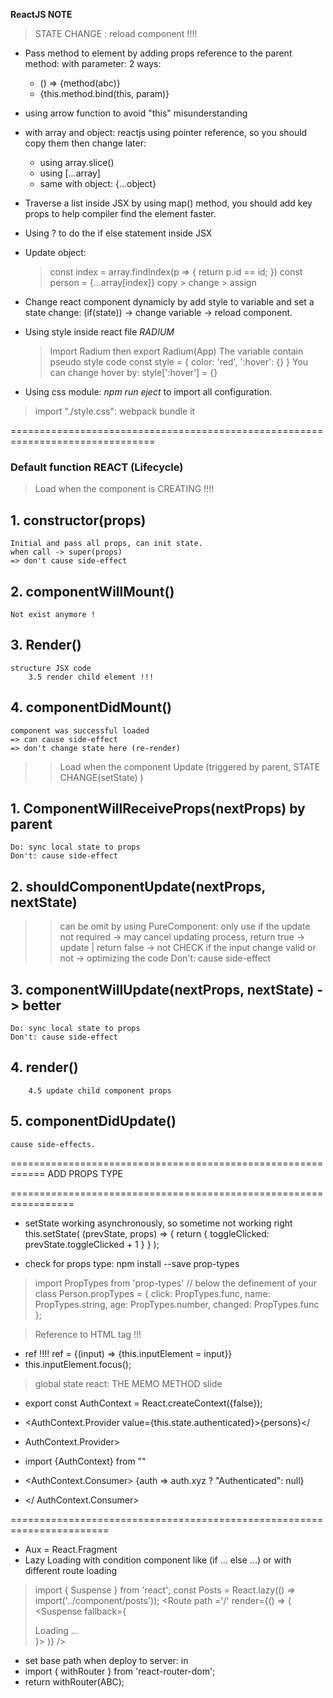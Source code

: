 **ReactJS NOTE**

> STATE CHANGE : reload component !!!!
+ Pass method to element by adding props reference to the parent method: with parameter: 2 ways:
  -   () => {method(abc)}
  -   {this.method.bind(this, param)}
  
+ using arrow function to avoid "this" misunderstanding
  
+ with array and object: reactjs using pointer reference, so you should copy them then change later:
  - using array.slice()
  - using [...array]
  - same with object: {...object}

+ Traverse a list inside JSX by using map() method, you should add key props to help compiler find the element faster.
+ Using ? to do the if else statement inside JSX

+ Update object:
  > const index = array.findIndex(p => {
  >  return p.id == id;
  > })
  > const person = {...array[index]}
  > copy > change > assign

+ Change react component dynamicly by add style to variable and set a state change: (if(state)) -> change variable -> reload component.
+ Using style inside react file *RADIUM*
  > Import Radium then export Radium(App)
  > The variable contain pseudo style code
  > const style = {
  >   color: 'red',
  >   ':hover': {}
  >}
  > You can change hover by: style[':hover'] = {}

+ Using css module: *npm run eject* to import all configuration.
> import "./style.css": webpack bundle it
> 
 ===============================================================================
### Default function REACT (Lifecycle)

> Load when the component is CREATING !!!!
## 1. constructor(props)
    Initial and pass all props, can init state.
    when call -> super(props)
    => don't cause side-effect
## 2. componentWillMount()
    Not exist anymore !
## 3. Render()
    structure JSX code
        3.5 render child element !!!
## 4. componentDidMount()
    component was successful loaded
    => can cause side-effect
    => don't change state here (re-render)

>> Load when the component Update (triggered by parent, STATE CHANGE(setState) )

## 1. ComponentWillReceiveProps(nextProps) by parent
    Do: sync local state to props
    Don't: cause side-effect
## 2. shouldComponentUpdate(nextProps, nextState)
>> can be omit by using PureComponent: only use if the update not required
    -> may cancel updating process, return true -> update | return false -> not
    CHECK if the input change valid or not -> optimizing the code
    Don't: cause side-effect
## 3. componentWillUpdate(nextProps, nextState) -> better
    Do: sync local state to props
    Don't: cause side-effect
## 4. render()
        4.5 update child component props
## 5. componentDidUpdate()
    cause side-effects.

============================================================
ADD PROPS TYPE


=================================================================
+ setState working asynchronously, so sometime not working right
this.setState( (prevState, props) => {
    return {
        toggleClicked: prevState.toggleClicked + 1
    }
} );

+ check for props type: npm install --save prop-types
> import PropTypes from 'prop-types'
// below the definement of your class
> Person.propTypes = {
    click: PropTypes.func,
    name: PropTypes.string,
    age: PropTypes.number,
    changed: PropTypes.func
};

> Reference to HTML tag !!!
+ ref !!!! ref = {(input) => {this.inputElement = input}}
+ this.inputElement.focus();

> global state react: THE MEMO METHOD slide 
+ export const AuthContext = React.createContext({false});
+ <AuthContext.Provider value={this.state.authenticated}>{persons}</  
+ AuthContext.Provider>

+ import {AuthContext} from ""
+ <AuthContext.Consumer>
    {auth => auth.xyz ? "Authenticated": null}
+ </ AuthContext.Consumer>

=======================================================================
+ Aux = React.Fragment
+ Lazy Loading with condition component like (if ... else ...) or with different route loading 
> import { Suspense } from 'react';
> const Posts = React.lazy(() => import('../component/posts'));
> <Route
>   path ='/'
>   render={() => (
>   <Suspense fallback={<div>Loading ... </div>}>
>     <Posts/>
>   </Suspense>
>   )}
> />

+ set base path when deploy to server: in <BrowserRouter basename='/my-app'>
+ import { withRouter } from 'react-router-dom';
+ return withRouter(ABC);